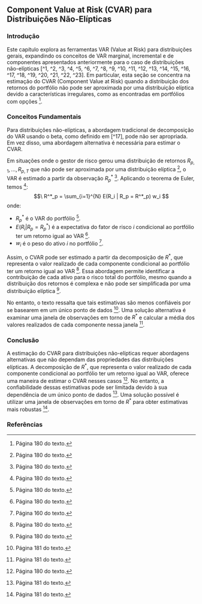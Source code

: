 ## Component Value at Risk (CVAR) para Distribuições Não-Elípticas

### Introdução
Este capítulo explora as ferramentas VAR (Value at Risk) para distribuições gerais, expandindo os conceitos de VAR marginal, incremental e de componentes apresentados anteriormente para o caso de distribuições não-elípticas [^1, ^2, ^3, ^4, ^5, ^6, ^7, ^8, ^9, ^10, ^11, ^12, ^13, ^14, ^15, ^16, ^17, ^18, ^19, ^20, ^21, ^22, ^23]. Em particular, esta seção se concentra na estimação do CVAR (Component Value at Risk) quando a distribuição dos retornos do portfólio não pode ser aproximada por uma distribuição elíptica devido a características irregulares, como as encontradas em portfólios com opções [^22].

### Conceitos Fundamentais
Para distribuições não-elípticas, a abordagem tradicional de decomposição do VAR usando o beta, como definido em [^17], pode não ser apropriada. Em vez disso, uma abordagem alternativa é necessária para estimar o CVAR.

Em situações onde o gestor de risco gerou uma distribuição de retornos $R_{p,1}, ..., R_{p,T}$ que não pode ser aproximada por uma distribuição elíptica [^22], o VAR é estimado a partir da observação $R^*_p$ [^22]. Aplicando o teorema de Euler, temos [^22]:
$$\
R^*_p = \sum_{i=1}^{N} E(R_i | R_p = R^*_p) w_i
$$
onde:
- $R^*_p$ é o VAR do portfólio [^22].
- $E(R_i | R_p = R^*_p)$ é a expectativa do fator de risco *i* condicional ao portfólio ter um retorno igual ao VAR [^22].
- $w_i$ é o peso do ativo *i* no portfólio [^2].

Assim, o CVAR pode ser estimado a partir da decomposição de $R^*$, que representa o valor realizado de cada componente condicional ao portfólio ter um retorno igual ao VAR [^22].  Essa abordagem permite identificar a contribuição de cada ativo para o risco total do portfólio, mesmo quando a distribuição dos retornos é complexa e não pode ser simplificada por uma distribuição elíptica [^22].

No entanto, o texto ressalta que tais estimativas são menos confiáveis por se basearem em um único ponto de dados [^23]. Uma solução alternativa é examinar uma janela de observações em torno de $R^*$ e calcular a média dos valores realizados de cada componente nessa janela [^23].

### Conclusão
A estimação do CVAR para distribuições não-elípticas requer abordagens alternativas que não dependam das propriedades das distribuições elípticas. A decomposição de $R^*$, que representa o valor realizado de cada componente condicional ao portfólio ter um retorno igual ao VAR, oferece uma maneira de estimar o CVAR nesses casos [^22]. No entanto, a confiabilidade dessas estimativas pode ser limitada devido à sua dependência de um único ponto de dados [^23]. Uma solução possível é utilizar uma janela de observações em torno de $R^*$ para obter estimativas mais robustas [^23].

### Referências
[^22]: Página 180 do texto.
[^23]: Página 181 do texto.
[^2]: Página 160 do texto.

<!-- END -->